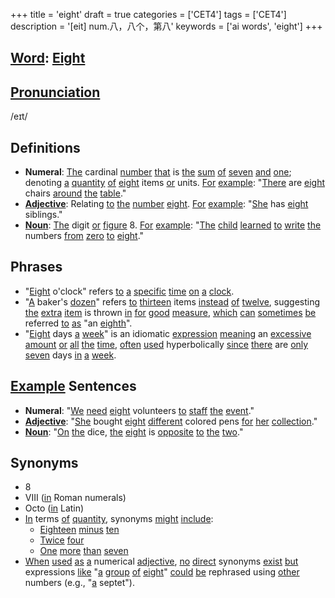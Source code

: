 +++
title = 'eight'
draft = true
categories = ['CET4']
tags = ['CET4']
description = '[eit] num.八，八个，第八'
keywords = ['ai words', 'eight']
+++

## [Word](/post/word/): [Eight](/post/eight/)

## [Pronunciation](/post/pronunciation/)
/eɪt/

## Definitions
- **Numeral**: [The](/post/the/) cardinal [number](/post/number/) [that](/post/that/) is [the](/post/the/) [sum](/post/sum/) [of](/post/of/) [seven](/post/seven/) [and](/post/and/) [one](/post/one/); denoting [a](/post/a/) [quantity](/post/quantity/) [of](/post/of/) [eight](/post/eight/) items [or](/post/or/) units. [For](/post/for/) [example](/post/example/): "[There](/post/there/) are [eight](/post/eight/) chairs [around](/post/around/) [the](/post/the/) [table](/post/table/)."
- **[Adjective](/post/adjective/)**: Relating [to](/post/to/) [the](/post/the/) [number](/post/number/) [eight](/post/eight/). [For](/post/for/) [example](/post/example/): "[She](/post/she/) has [eight](/post/eight/) siblings."
- **[Noun](/post/noun/)**: [The](/post/the/) digit [or](/post/or/) [figure](/post/figure/) 8. [For](/post/for/) [example](/post/example/): "[The](/post/the/) [child](/post/child/) [learned](/post/learned/) [to](/post/to/) [write](/post/write/) [the](/post/the/) numbers [from](/post/from/) [zero](/post/zero/) [to](/post/to/) [eight](/post/eight/)."

## Phrases
- "[Eight](/post/eight/) o'clock" refers [to](/post/to/) [a](/post/a/) [specific](/post/specific/) [time](/post/time/) [on](/post/on/) [a](/post/a/) [clock](/post/clock/).
- "[A](/post/a/) baker's [dozen](/post/dozen/)" refers [to](/post/to/) [thirteen](/post/thirteen/) items [instead](/post/instead/) [of](/post/of/) [twelve](/post/twelve/), suggesting [the](/post/the/) [extra](/post/extra/) [item](/post/item/) is thrown [in](/post/in/) [for](/post/for/) [good](/post/good/) [measure](/post/measure/), [which](/post/which/) [can](/post/can/) [sometimes](/post/sometimes/) [be](/post/be/) referred [to](/post/to/) [as](/post/as/) "an [eighth](/post/eighth/)".
- "[Eight](/post/eight/) days [a](/post/a/) [week](/post/week/)" is an idiomatic [expression](/post/expression/) [meaning](/post/meaning/) an [excessive](/post/excessive/) [amount](/post/amount/) [or](/post/or/) [all](/post/all/) [the](/post/the/) [time](/post/time/), [often](/post/often/) [used](/post/used/) hyperbolically [since](/post/since/) [there](/post/there/) are [only](/post/only/) [seven](/post/seven/) days [in](/post/in/) [a](/post/a/) [week](/post/week/).

## [Example](/post/example/) Sentences
- **Numeral**: "[We](/post/we/) [need](/post/need/) [eight](/post/eight/) volunteers [to](/post/to/) [staff](/post/staff/) [the](/post/the/) [event](/post/event/)."
- **[Adjective](/post/adjective/)**: "[She](/post/she/) bought [eight](/post/eight/) [different](/post/different/) colored pens [for](/post/for/) [her](/post/her/) [collection](/post/collection/)."
- **[Noun](/post/noun/)**: "[On](/post/on/) [the](/post/the/) dice, [the](/post/the/) [eight](/post/eight/) is [opposite](/post/opposite/) [to](/post/to/) [the](/post/the/) [two](/post/two/)."

## Synonyms
- 8
- VIII ([in](/post/in/) Roman numerals)
- Octo ([in](/post/in/) Latin)
- [In](/post/in/) terms [of](/post/of/) [quantity](/post/quantity/), synonyms [might](/post/might/) [include](/post/include/): 
  - [Eighteen](/post/eighteen/) [minus](/post/minus/) [ten](/post/ten/)
  - [Twice](/post/twice/) [four](/post/four/)
  - [One](/post/one/) [more](/post/more/) [than](/post/than/) [seven](/post/seven/)
- [When](/post/when/) [used](/post/used/) [as](/post/as/) [a](/post/a/) numerical [adjective](/post/adjective/), [no](/post/no/) [direct](/post/direct/) synonyms [exist](/post/exist/) [but](/post/but/) expressions [like](/post/like/) "[a](/post/a/) [group](/post/group/) [of](/post/of/) [eight](/post/eight/)" [could](/post/could/) [be](/post/be/) rephrased using [other](/post/other/) numbers (e.g., "[a](/post/a/) septet").
